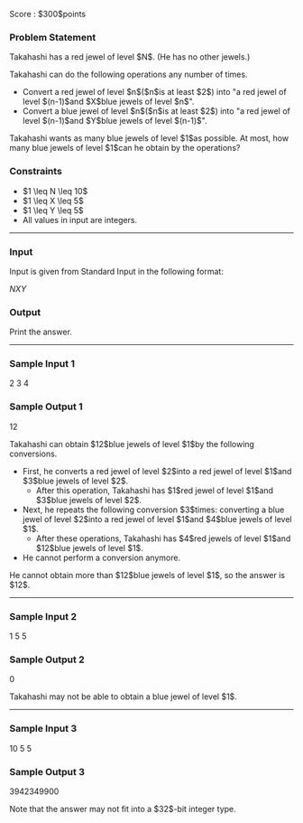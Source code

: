 
<div>

<span>

<span>

<p>
Score : $300$points
</p>

<div>

<section>

### **Problem Statement**

<p>
Takahashi has a red jewel of level $N$.  (He has no other jewels.) 

Takahashi can do the following operations any number of times.
</p>

<ul>

<li>
Convert a red jewel of level $n$($n$is at least $2$) into "a red jewel of level $(n-1)$and $X$blue jewels of level $n$".
</li>

<li>
Convert a blue jewel of level $n$($n$is at least $2$) into "a red jewel of level $(n-1)$and $Y$blue jewels of level $(n-1)$".
</li>

</ul>

<p>
Takahashi wants as many blue jewels of level $1$as possible.  At most, how many blue jewels of level $1$can he obtain by the operations?
</p>

</section>

</div>

<div>

<section>

### **Constraints**

<ul>

<li>
$1 \leq N \leq 10$
</li>

<li>
$1 \leq X \leq 5$
</li>

<li>
$1 \leq Y \leq 5$
</li>

<li>
All values in input are integers.
</li>

</ul>

</section>

</div>

---

<div>

<div>

<section>

### **Input**

<p>
Input is given from Standard Input in the following format:
</p>

<div>

$N$$X$$Y$
</div>

</section>

</div>

<div>

<section>

### **Output**

<p>
Print the answer.
</p>

</section>

</div>

</div>

---

<div>

<section>

### **Sample Input 1**

<div>

2 3 4

</div>

</section>

</div>

<div>

<section>

### **Sample Output 1**

<div>

12

</div>

<p>
Takahashi can obtain $12$blue jewels of level $1$by the following conversions.
</p>

<ul>

<li>
First, he converts a red jewel of level $2$into a red jewel of level $1$and $3$blue jewels of level $2$.
<ul>

<li>
After this operation, Takahashi has $1$red jewel of level $1$and $3$blue jewels of level $2$.
</li>

</ul>

</li>

<li>
Next, he repeats the following conversion $3$times: converting a blue jewel of level $2$into a red jewel of level $1$and $4$blue jewels of level $1$.
<ul>

<li>
After these operations, Takahashi has $4$red jewels of level $1$and $12$blue jewels of level $1$.
</li>

</ul>

</li>

<li>
He cannot perform a conversion anymore.
</li>

</ul>

<p>
He cannot obtain more than $12$blue jewels of level $1$, so the answer is $12$.
</p>

</section>

</div>

---

<div>

<section>

### **Sample Input 2**

<div>

1 5 5

</div>

</section>

</div>

<div>

<section>

### **Sample Output 2**

<div>

0

</div>

<p>
Takahashi may not be able to obtain a blue jewel of level $1$.
</p>

</section>

</div>

---

<div>

<section>

### **Sample Input 3**

<div>

10 5 5

</div>

</section>

</div>

<div>

<section>

### **Sample Output 3**

<div>

3942349900

</div>

<p>
Note that the answer may not fit into a $32$-bit integer type.
</p>

</section>

</div>

</span>

</span>

</div>
